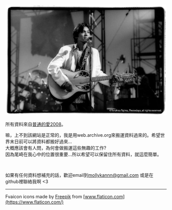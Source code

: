 ![cover](/images/cover.jpg)

所有資料來自[普通的愛2008](http://blog.yam.com/forgetnot/)。

嘛，上不到該網站是正常的，我是用web.archive.org來搬運資料過來的。希望世界末日前可以將資料都搬好過來...  
大概應該會有人問，為何會做搬運這些無趣的工作?   
因為尾崎在我心中的位置很重要...所以希望可以保留住所有資料，就這麼簡單。  

<br>

如果有任何資料想補充的話，歡迎email到<mollykannn@gmail.com> 或是在github裡聯絡我啊 <3

---

Fvaicon icons made by [Freepik](http://www.freepik.com/) from [www.flaticon.com](https://www.flaticon.com/)
